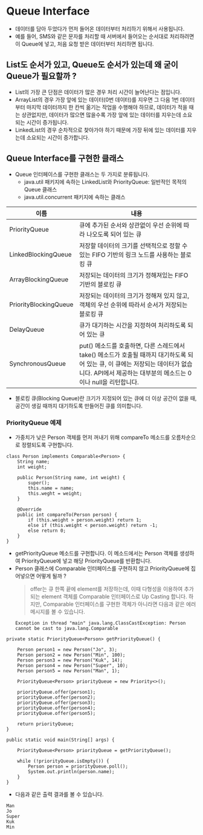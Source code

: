 # Queue Interface
* 데이터를 담아 두었다가 먼저 들어온 데이터부터 처리하기 위해서 사용됩니다.
* 예를 들어, SMS와 같은 문자를 처리할 때 서버에서 들어오는 순서대로 처리하려면 이 Queue에 넣고, 처음 요청 받은 데이터부터 처리하면 됩니다.

## List도 순서가 있고, Queue도 순서가 있는데 왜 굳이 Queue가 필요할까 ?
* List의 가장 큰 단점은 데이터가 많은 경우 처리 시간이 늘어난다는 점입니다.
* ArrayList의 경우 가장 앞에 있는 데이터(0번 데이터)를 지우면 그 다음 1번 데이터부터 마지막 데이터까지 한 칸씩 옮기는 작업을
수행해야 하므로, 데이터가 적을 때는 상관없지만, 데이터가 많으면 많을수록 가장 앞에 있는 데이터를 지우는데 소요되는
시간이 증가됩니다.
* LinkedList의 경우 순차적으로 찾아가야 하기 때문에 가장 뒤에 있는 데이터를 지우는데 소요되는 시간이 증가합니다. 

## Queue Interface를 구현한 클래스
* Queue 인터페이스를 구현한 클래스는 두 가지로 분류됩니다.
    * java.util 패키지에 속하는 LinkedList와 PriorityQueue: 일반적인 목적의 Queue 클래스
    * java.util.concurrent 패키지에 속하는 클래스

이름 | 내용
-----|------
PriorityQueue | 큐에 추가된 순서와 상관없이 우선 순위에 따라 나오도록 되어 있는 큐
LinkedBlockingQueue | 저장할 데이터의 크기를 선택적으로 정할 수 있는 FIFO 기반의 링크 노드를 사용하는 블로킹 큐
ArrayBlockingQueue | 저장되는 데이터의 크기가 정해져있는 FIFO 기반의 블로킹 큐
PriorityBlockingQueue | 저장되는 데이터의 크기가 정해져 있지 않고, 객체의 우선 순위에 따라서 순서가 저장되는 블로킹 큐
DelayQueue | 큐가 대기하는 시간을 지정하여 처리하도록 되어 있는 큐
SynchronousQueue | put() 메소드를 호출하면, 다른 스레드에서 take() 메소드가 호출될 때까지 대기하도록 되어 있는 큐, 이 큐에는 저장되는 데이터가 없습니다. API에서 제공하는 대부분의 메소드는 0이나 null을 리턴합니다.

* 블로킹 큐(Blocking Queue)란 크기가 지정되어 있는 큐에 더 이상 공간이 없을 때, 공간이 생길 때까지 대기하도록 만들어진 큐를 의미합니다.

### PriorityQueue 예제
* 가중치가 낮은 Person 객체를 먼저 꺼내기 위해 compareTo 메소드를 오름차순으로 정렬되도록 구현합니다.
```
class Person implements Comparable<Person> {
    String name;
    int weight;
    
    public Person(String name, int weight) {
        super();
        this.name = name;
        this.weght = weight;        
    }
    
    @Override
    public int compareTo(Person person) {
        if (this.weight > person.weight) return 1;
        else if (this.weight < person.weight) return -1;
        else return 0;
    }
}
```

* getPriorityQueue 메소드를 구현합니다. 이 메소드에서는 Person 객체를 생성하여 PriorityQueue에 넣고 해당 PriorityQueue를 반환합니다.
* Person 클래스에 Comparable 인터페이스를 구현하지 않고 PriorityQueue에 집어넣으면 어떻게 될까 ?
    > offer는 큐 한쪽 끝에 element를 저장하는데, 이때 다형성을 이용하여 추가되는 element 객체를 Comparable 인터페이스로
    Up Casting 합니다. 하지만, Comparable 인터페이스를 구현한 객체가 아니라면 다음과 같은 에러 메시지를 볼 수 있습니다.
    ```
    Exception in thread "main" java.lang.ClassCastException: Person cannot be cast to java.lang.Comparable
    ```
```
private static PriorityQueue<Person> getPriorityQueue() {

    Person person1 = new Person("Jo", 3);
    Person person2 = new Person("Min", 100);
    Person person3 = new Person("Kuk", 14);
    Person person4 = new Person("Super", 10);
    Person person5 = new Person("Man", 1);
    
    PriorityQueue<Person> priorityQueue = new Priority<>();
    
    priorityQueue.offer(person1);
    priorityQueue.offer(person2);
    priorityQueue.offer(person3);
    priorityQueue.offer(person4);
    priorityQueue.offer(person5);
    
    return priorityQueue;
}
```

```
public static void main(String[] args) {

    PriorityQueue<Person> priorityQueue = getPriorityQueue();
    
    while (!priorityQueue.isEmpty()) {
        Person person = priorityQueue.poll();
        System.out.println(person.name);
    }
}
```
* 다음과 같은 출력 결과를 볼 수 있습니다.
```
Man
Jo
Super
Kuk
Min
```

